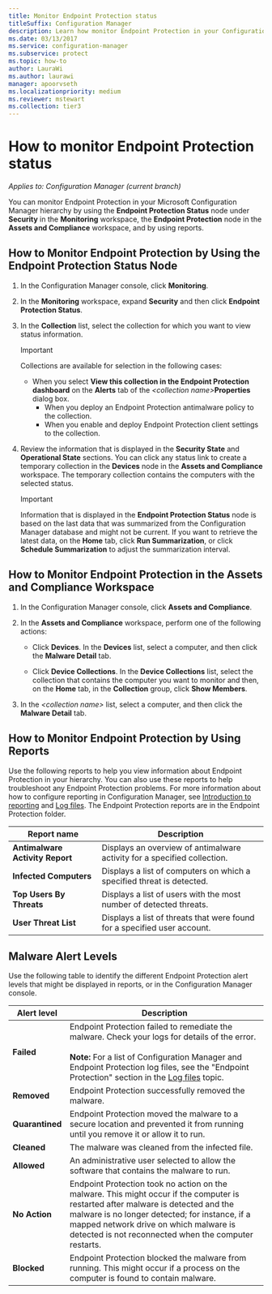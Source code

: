 ```yaml
---
title: Monitor Endpoint Protection status
titleSuffix: Configuration Manager
description: Learn how monitor Endpoint Protection in your Configuration Manager hierarchy.
ms.date: 03/13/2017
ms.service: configuration-manager
ms.subservice: protect
ms.topic: how-to
author: LauraWi
ms.author: laurawi
manager: apoorvseth
ms.localizationpriority: medium
ms.reviewer: mstewart
ms.collection: tier3
---
```

# How to monitor Endpoint Protection status

*Applies to: Configuration Manager (current branch)*

You can monitor Endpoint Protection in your Microsoft Configuration Manager hierarchy by using the **Endpoint Protection Status** node under **Security** in the **Monitoring** workspace, the **Endpoint Protection** node in the **Assets and Compliance** workspace, and by using reports.

##  <a name="BKMK_1"></a> How to Monitor Endpoint Protection by Using the Endpoint Protection Status Node

1. In the Configuration Manager console, click **Monitoring**.

2. In the **Monitoring** workspace, expand **Security** and then click **Endpoint Protection Status**.

3. In the **Collection** list, select the collection for which you want to view status information.

   > [!IMPORTANT]
   >  Collections are available for selection in the following cases:
   >
   > - When you select **View this collection in the Endpoint Protection dashboard** on the **Alerts** tab of the <em><collection name\></em>**Properties** dialog box.
   >   -   When you deploy an Endpoint Protection antimalware policy to the collection.
   >   -   When you enable and deploy Endpoint Protection client settings to the collection.

4. Review the information that is displayed in the **Security State** and **Operational State** sections. You can click any status link to create a temporary collection in the **Devices** node in the **Assets and Compliance** workspace. The temporary collection contains the computers with the selected status.

   > [!IMPORTANT]
   >  Information that is displayed in the **Endpoint Protection Status** node is based on the last data that was summarized from the Configuration Manager database and might not be current. If you want to retrieve the latest data, on the **Home** tab, click **Run Summarization**, or click **Schedule Summarization** to adjust the summarization interval.

##  <a name="BKMK_2"></a> How to Monitor Endpoint Protection in the Assets and Compliance Workspace

1.  In the Configuration Manager console, click **Assets and Compliance**.

2.  In the **Assets and Compliance** workspace, perform one of the following actions:

    -   Click **Devices**. In the **Devices** list, select a computer, and then click the **Malware Detail** tab.

    -   Click **Device Collections**. In the **Device Collections** list, select the collection that contains the computer you want to monitor and then, on the **Home** tab, in the **Collection** group, click **Show Members**.

3.  In the *<collection name\>* list, select a computer, and then click the **Malware Detail** tab.

##  <a name="BKMK_3"></a> How to Monitor Endpoint Protection by Using Reports
 Use the following reports to help you view information about Endpoint Protection in your hierarchy. You can also use these reports to help troubleshoot any Endpoint Protection problems. For more information about how to configure reporting in Configuration Manager, see [Introduction to reporting](../../core/servers/manage/introduction-to-reporting.md) and [Log files](../../core/plan-design/hierarchy/log-files.md). The Endpoint Protection reports are in the Endpoint Protection folder.

|Report name|Description|
|-----------------|-----------------|
|**Antimalware Activity Report**|Displays an overview of antimalware activity for a specified collection.|
|**Infected Computers**|Displays a list of computers on which a specified threat is detected.|
|**Top Users By Threats**|Displays a list of users with the most number of detected threats.|
|**User Threat List**|Displays a list of threats that were found for a specified user account.|

## Malware Alert Levels
 Use the following table to identify the different Endpoint Protection alert levels that might be displayed in reports, or in the Configuration Manager console.

|Alert level|Description|
|-----------------|-----------------|
|**Failed**|Endpoint Protection failed to remediate the malware. Check your logs for details of the error.<br /><br /> **Note:** For a list of Configuration Manager and Endpoint Protection log files, see the "Endpoint Protection" section in the [Log files](../../core/plan-design/hierarchy/log-files.md) topic.|
|**Removed**|Endpoint Protection successfully removed the malware.|
|**Quarantined**|Endpoint Protection moved the malware to a secure location and prevented it from running until you remove it or allow it to run.|
|**Cleaned**|The malware was cleaned from the infected file.|
|**Allowed**|An administrative user selected to allow the software that contains the malware to run.|
|**No Action**|Endpoint Protection took no action on the malware. This might occur if the computer is restarted after malware is detected and the malware is no longer detected; for instance, if a mapped network drive on which malware is detected is not reconnected when the computer restarts.|
|**Blocked**|Endpoint Protection blocked the malware from running. This might occur if a process on the computer is found to contain malware.|
